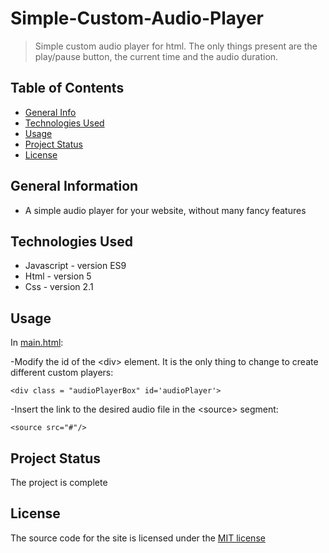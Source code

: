 # Simple-Custom-Audio-Player
> Simple custom audio player for html. The only things present are the play/pause button, the current time and the audio duration.

## Table of Contents
* [General Info](#general-information)
* [Technologies Used](#technologies-used)
* [Usage](#usage)
* [Project Status](#project-status)
* [License](#license)


## General Information
- A simple audio player for your website, without many fancy features

## Technologies Used
- Javascript - version ES9
- Html - version 5
- Css - version 2.1

## Usage
In [main.html](main.html):

-Modify the id of the \<div\> element. It is the only thing to change to create different custom players:

`<div class = "audioPlayerBox" id='audioPlayer'>`
  
-Insert the link to the desired audio file in the \<source\> segment: 
  
`<source src="#"/>`

## Project Status
The project is complete

## License
The source code for the site is licensed under the [MIT license](LICENSE)
